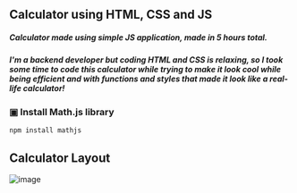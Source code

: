 ## Calculator using HTML, CSS and JS

##### Calculator made using simple JS application, made in 5 hours total. 
##### I'm a backend developer but coding HTML and CSS is relaxing, so I took some time to code this calculator while trying to make it look cool while being efficient and with functions and styles that made it look like a real-life calculator!

### ▣ Install Math.js library

```
npm install mathjs
```

## Calculator Layout
![image](https://github.com/deveju/web-calculator/assets/117952692/afefa5bb-24db-430b-b2a3-0de8b9fa77d0)

